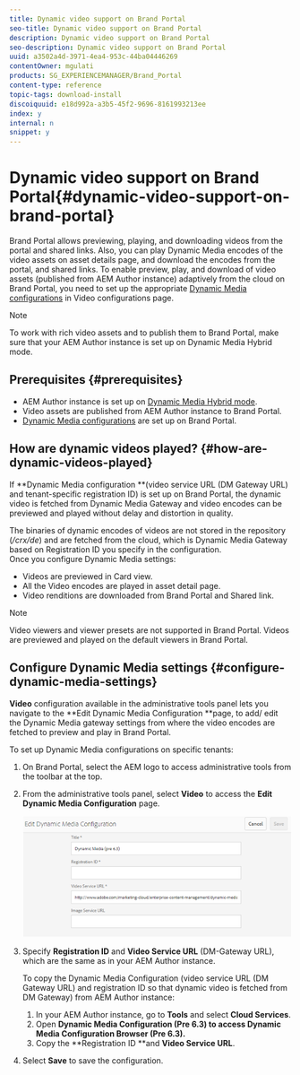 ```yaml
---
title: Dynamic video support on Brand Portal
seo-title: Dynamic video support on Brand Portal
description: Dynamic video support on Brand Portal
seo-description: Dynamic video support on Brand Portal
uuid: a3502a4d-3971-4ea4-953c-44ba04446269
contentOwner: mgulati
products: SG_EXPERIENCEMANAGER/Brand_Portal
content-type: reference
topic-tags: download-install
discoiquuid: e18d992a-a3b5-45f2-9696-8161993213ee
index: y
internal: n
snippet: y
---
```


# Dynamic video support on Brand Portal{#dynamic-video-support-on-brand-portal}

Brand Portal allows previewing, playing, and downloading videos from the portal and shared links. Also, you can play Dynamic Media encodes of the video assets on asset details page, and download the encodes from the portal, and shared links. To enable preview, play, and download of video assets (published from AEM Author instance) adaptively from the cloud on Brand Portal, you need to set up the appropriate [Dynamic Media configurations](../using/dynamic-video-brand-portal.md#main-pars-header) in Video configurations page.

>[!NOTE]
>
>To work with rich video assets and to publish them to Brand Portal, make sure that your AEM Author instance is set up on Dynamic Media Hybrid mode.

## Prerequisites {#prerequisites}

* AEM Author instance is set up on [Dynamic Media Hybrid mode](https://helpx.adobe.com/experience-manager/6-5/assets/using/config-dynamic.html).
* Video assets are published from AEM Author instance to Brand Portal.
* [Dynamic Media configurations](../using/dynamic-video-brand-portal.md#main-pars-header) are set up on Brand Portal.

## How are dynamic videos played? {#how-are-dynamic-videos-played}

If **Dynamic Media configuration **(video service URL (DM Gateway URL) and tenant-specific registration ID) is set up on Brand Portal, the dynamic video is fetched from Dynamic Media Gateway and video encodes can be previewed and played without delay and distortion in quality.

The binaries of dynamic encodes of videos are not stored in the repository (*/crx/de*) and are fetched from the cloud, which is Dynamic Media Gateway based on Registration ID you specify in the configuration.   
Once you configure Dynamic Media settings:

* Videos are previewed in Card view.
* All the Video encodes are played in asset detail page.
* Video renditions are downloaded from Brand Portal and Shared link.

>[!NOTE]
>
>Video viewers and viewer presets are not supported in Brand Portal. Videos are previewed and played on the default viewers in Brand Portal.

## Configure Dynamic Media settings {#configure-dynamic-media-settings}

**Video** configuration available in the administrative tools panel lets you navigate to the **Edit Dynamic Media Configuration **page, to add/ edit the Dynamic Media gateway settings from where the video encodes are fetched to preview and play in Brand Portal.

To set up Dynamic Media configurations on specific tenants:

1. On Brand Portal, select the AEM logo to access administrative tools from the toolbar at the top.
1. From the administrative tools panel, select **Video** to access the **Edit Dynamic Media Configuration** page.

   ![](assets/edit-dynamic-media-config.png)

1. Specify **Registration ID** and **Video Service URL** (DM-Gateway URL), which are the same as in your AEM Author instance.

   To copy the Dynamic Media Configuration (video service URL (DM Gateway URL) and registration ID so that dynamic video is fetched from DM Gateway) from AEM Author instance:

    1. In your AEM Author instance, go to **Tools** and select **Cloud Services**.
    1. Open **Dynamic Media Configuration (Pre 6.3) **to access** Dynamic Media Configuration Browser (Pre 6.3).**
    1. Copy the **Registration ID **and **Video Service URL**.

1. Select **Save** to save the configuration.

